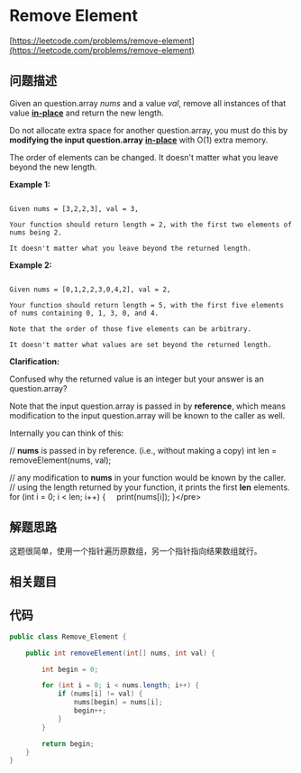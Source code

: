 # Remove Element

[https://leetcode.com/problems/remove-element](https://leetcode.com/problems/remove-element)

## 问题描述

Given an question.array _nums_ and a value _val_, remove all instances of that value [**in-place**](https://en.wikipedia.org/wiki/In-place_algorithm) and return the new length.

Do not allocate extra space for another question.array, you must do this by **modifying the input question.array** [**in-place**](https://en.wikipedia.org/wiki/In-place_algorithm) with O\(1\) extra memory.

The order of elements can be changed. It doesn't matter what you leave beyond the new length.

**Example 1:**

```text

Given nums = [3,2,2,3], val = 3,

Your function should return length = 2, with the first two elements of nums being 2.

It doesn't matter what you leave beyond the returned length.
```

**Example 2:**

```text

Given nums = [0,1,2,2,3,0,4,2], val = 2,

Your function should return length = 5, with the first five elements of nums containing 0, 1, 3, 0, and 4.

Note that the order of those five elements can be arbitrary.

It doesn't matter what values are set beyond the returned length.
```

**Clarification:**

Confused why the returned value is an integer but your answer is an question.array?

Note that the input question.array is passed in by **reference**, which means modification to the input question.array will be known to the caller as well.

Internally you can think of this:

 // **nums** is passed in by reference. \(i.e., without making a copy\) int len = removeElement\(nums, val\);

// any modification to **nums** in your function would be known by the caller. // using the length returned by your function, it prints the first **len** elements. for \(int i = 0; i &lt; len; i++\) {     print\(nums\[i\]\); }&lt;/pre&gt;

## 解题思路

这题很简单，使用一个指针遍历原数组，另一个指针指向结果数组就行。

## 相关题目

## 代码

```java
public class Remove_Element {

    public int removeElement(int[] nums, int val) {

        int begin = 0;

        for (int i = 0; i < nums.length; i++) {
            if (nums[i] != val) {
                nums[begin] = nums[i];
                begin++;
            }
        }

        return begin;
    }
}
```

